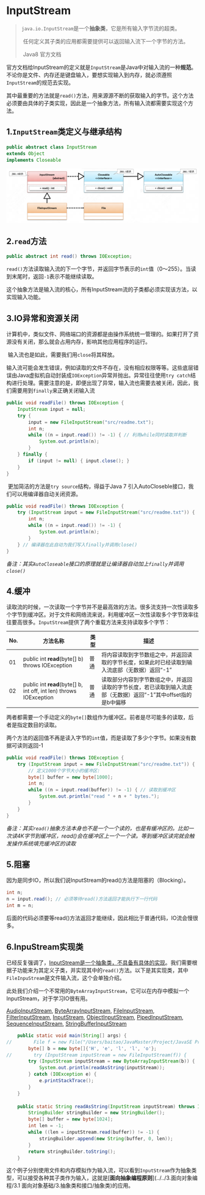 # InputStream

> ​	`java.io.InputStream`是一个**抽象类**，它是所有输入字节流的超类。
>
> ​	任何定义其子类的应用都需要提供可以返回输入流下一个字节的方法。
>
> ​														Java8 官方文档

​	官方文档给InputStream的定义就是`InputStream`是Java中对输入流的一种**规范**。不论你是文件、内存还是键盘输入，要想实现输入到内存，就必须遵照`InputStream`的规范去实现。

​	其中最重要的方法就是`read()`方法，用来源源不断的获取输入的字节。这个方法必须要由具体的子类实现，因此是一个抽象方法，所有输入流都需要实现这个方法。

## 1.`InputStream`类定义与继承结构

```java
public abstract class InputStream
extends Object
implements Closeable
```

![image-20241207103115097](assets/image-20241207103115097.png)



## 2.`read`方法

```java
public abstract int read() throws IOException;
```

​	`read()`方法读取输入流的下一个字节，并返回字节表示的`int`值（0～255）。当读到末尾时，返回`-1`表示不能继续读取。

​	这个抽象方法是输入流的核心，所有InputStream流的子类都必须实现该方法，以实现输入功能。





## 3.IO异常和资源关闭

​	计算机中，类似文件、网络端口的资源都是由操作系统统一管理的。如果打开了资源没有关闭，那么就会占用内存，影响其他应用程序的运行。

​	输入流也是如此，需要我们用`close`将其释放。

​	输入流可能会发生错误，例如读取的文件不存在，没有相应权限等等。这些底层错误由Java虚拟机自动封装成`IOException`异常并抛出。异常往往使用`try catch`结构进行处理。需要注意的是，即便出现了异常，输入流也需要去被关闭，因此，我们需要用到`finally`来正确关闭输入流

```java
public void readFile() throws IOException {
    InputStream input = null;
    try {
        input = new FileInputStream("src/readme.txt");
        int n;
        while ((n = input.read()) != -1) { // 利用while同时读取并判断
            System.out.println(n);
        }
    } finally {
        if (input != null) { input.close(); }
    }
}
```



​	更加简洁的方法是`try source`结构，得益于Java 7 引入AutoCloseble接口，我们可以用编译器自动关闭资源。

```java
public void readFile() throws IOException {
    try (InputStream input = new FileInputStream("src/readme.txt")) {
        int n;
        while ((n = input.read()) != -1) {
            System.out.println(n);
        }
    } // 编译器在此自动为我们写入finally并调用close()
}
```

*备注：其实`AutoCloseable`接口的原理就是让编译器自动加上`finally`并调用`close()`*





## 4.缓冲

​	读取流的时候，一次读取一个字节并不是最高效的方法。很多流支持一次性读取多个字节到缓冲区。对于文件和网络流来说，利用缓冲区一次性读取多个字节效率往往要高很多。`InputStream`提供了两个重载方法来支持读取多个字节：

| **No.** | **方法名称**                                                 | **类型** | **描述**                                                     |
| ------- | ------------------------------------------------------------ | -------- | ------------------------------------------------------------ |
| 01      | public int **read**(byte[] b) throws  IOException            | 普通     | 将内容读取到字节数组之中，并返回读取的字节长度，如果此时已经读取到输入流底部（无数据）返回“-1” |
| 02      | public int **read**(byte[] b, int off, int  len) throws IOException | 普通     | 读取部分内容到字节数组之中，并返回读取的字节长度，若已读取到输入流底部（无数据）返回“-1”其中offset指的是b中偏移 |

​	两者都需要一个手动定义的`byte[]`数组作为缓冲区。前者是尽可能多的读取，后者是指定数目的读取。

​	两个方法的返回值不再是读入字节的`int`值，而是读取了多少个字节。如果没有数据可读则返回-1

```java
public void readFile() throws IOException {
    try (InputStream input = new FileInputStream("src/readme.txt")) {
        // 定义1000个字节大小的缓冲区:
        byte[] buffer = new byte[1000];
        int n;
        while ((n = input.read(buffer)) != -1) { // 读取到缓冲区
            System.out.println("read " + n + " bytes.");
        }
    }
}
```





*备注：其实`read()`抽象方法本身也不是一个一个读的，也是有缓冲区的。比如一次读4K字节到缓冲区，read()会在缓冲区上一个一个读。等到缓冲区读完就会触发操作系统填充缓冲区的读取*



## 5.阻塞

​	因为是同步IO，所以我们说InputStream的read()方法是阻塞的（Blocking）。

```java
int n;
n = input.read(); // 必须等待read()方法返回才能执行下一行代码
int m = n;
```

​	后面的代码必须要等read()方法返回才能继续，因此相比于普通代码，IO流会慢很多。





## 6.InpuStream实现类

​	已经反复强调了，<u>InputStream是一个抽象类，不具备有具体的实现</u>。我们需要根据子功能来为其定义子类，并实现其中的`read()`方法。以下是其实现类，其中`FileInpuStream`是文件输入流，这个会单独介绍。

​	此处我们介绍一个不常用的`ByteArrayInputStream`，它可以在内存中模拟一个InputStream，对于学习IO很有用。

[AudioInputStream](https://docs.oracle.com/javase/8/docs/api/javax/sound/sampled/AudioInputStream.html), [ByteArrayInputStream](https://docs.oracle.com/javase/8/docs/api/java/io/ByteArrayInputStream.html), [FileInputStream](https://docs.oracle.com/javase/8/docs/api/java/io/FileInputStream.html), [FilterInputStream](https://docs.oracle.com/javase/8/docs/api/java/io/FilterInputStream.html), [InputStream](https://docs.oracle.com/javase/8/docs/api/org/omg/CORBA/portable/InputStream.html), [ObjectInputStream](https://docs.oracle.com/javase/8/docs/api/java/io/ObjectInputStream.html), [PipedInputStream](https://docs.oracle.com/javase/8/docs/api/java/io/PipedInputStream.html), [SequenceInputStream](https://docs.oracle.com/javase/8/docs/api/java/io/SequenceInputStream.html), [StringBufferInputStream](https://docs.oracle.com/javase/8/docs/api/java/io/StringBufferInputStream.html)

```java
    public static void main(String[] args) {
//        File f = new File("/Users/baitao/JavaMaster/Project/JavaSE Project/io-start/src/main/resources/a.txt");
        byte[] b = new byte[]{'H', 'e', 'l', 'l', 'o'};
//        try (InputStream inputStream = new FileInputStream(f)) {
        try (InputStream inputStream = new ByteArrayInputStream(b)) {
            System.out.println(readAsString(inputStream));
        } catch (IOException e) {
            e.printStackTrace();
        }
    }

    public static String readAsString(InputStream inputStream) throws IOException {
        StringBuilder stringBuilder = new StringBuilder();
        byte[] buffer = new byte[1024];
        int len = -1;
        while ((len = inputStream.read(buffer)) != -1) {
            stringBuilder.append(new String(buffer, 0, len));
        }
        return stringBuilder.toString();
    }
```

​	这个例子分别使用文件和内存模拟作为输入流，可以看到`InputStream`作为抽象类型，可以接受各种其子类作为输入，这就是[**面向抽象编程原则**](../../3.面向对象编程/3.1 面向对象基础/3.抽象类和接口/抽象类)的应用。



